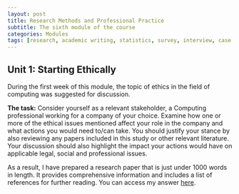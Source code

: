 ```yaml
---
layout: post
title: Research Methods and Professional Practice
subtitle: The sixth module of the course
categories: Modules
tags: [research, academic writing, statistics, survey, interview, case studies]
---
```

## Unit 1: Starting Ethically

During the first week of this module, the topic of ethics in the field of computing was suggested for discussion. <br>

**The task:** Consider yourself as a relevant stakeholder, a Computing professional working for a company of your choice. Examine how one or more of the ethical issues mentioned affect your role in the company and what actions you would need to/can take. You should justify your stance by also reviewing any papers included in this study or other relevant literature. Your discussion should also highlight the impact your actions would have on applicable legal, social and professional issues.<br>

As a result, I have prepared a research paper that is just under 1000 words in length. It provides comprehensive information and includes a list of references for further reading. You can access my answer [here](https://github.com/Vasilisalook/vasilisalook.github.io/blob/main/ethics.docx).
